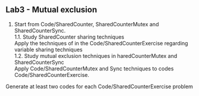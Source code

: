 ## Lab3 - Mutual exclusion
1. Start from Code/SharedCounter, SharedCounterMutex and SharedCounterSync.\
1.1. Study SharedCounter sharing techniques\
Apply the techniques of in the Code/SharedCounterExercise regarding variable sharing techniques\
1.2. Study mutual exclusion techniques in haredCounterMutex and SharedCounterSync\
Apply Code/SharedCounterMutex and Sync techniques to codes Code/SharedCounterExercise.

Generate at least two codes for each Code/SharedCounterExercise problem
